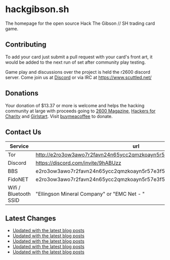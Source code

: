 # hackgibson.sh
The homepage for the open source Hack The Gibson // SH trading card game.


## Contributing

To add your card just submit a pull request with your card's front art, it would be added to the next run of set after community play testing.

Game play and discussions over the project is held the r2600 discord server. Come join us at [Discord](https://discord.com/invite/9hABUzz) or via IRC at https://www.scuttled.net/


## Donations

Your donation of $13.37 or more is welcome and helps the hacking community at large with proceeds going to [2600 Magazine](https://2600.com/), [Hackers for Charity](https://hackersforcharity.org) and [Girlstart](https://girlstart.org).  Visit [buymeacoffee](https://www.buymeacoffee.com/hackgibson.sh) to donate.


## Contact Us

Service | url
-|-
Tor | http://e2ro3ow3awo7r2favn24n65ycc2qmzkoayn5r57e3f56nvjwdcgg32ad.onion
Discord | https://discord.com/invite/9hABUzz
BBS | e2ro3ow3awo7r2favn24n65ycc2qmzkoayn5r57e3f56nvjwdcgg32ad.onion:23
FidoNET | e2ro3ow3awo7r2favn24n65ycc2qmzkoayn5r57e3f56nvjwdcgg32ad.onion:24554
Wifi / Bluetooth SSID | "Ellingson Mineral Company" or "EMC Net - <fidonet address>"

## Latest Changes
<!-- BLOG-POST-LIST:START -->
- [Updated with the latest blog posts](https://github.com/DFW2600/hackgibson.sh/commit/d98e322ebcc959f582a0e60eddf690f164e904cc)
- [Updated with the latest blog posts](https://github.com/DFW2600/hackgibson.sh/commit/70faa6b2ebbfc0af2b756040808ab0d37b87fced)
- [Updated with the latest blog posts](https://github.com/DFW2600/hackgibson.sh/commit/fadbd8e04312728b92920c4f926bff4d70af7c55)
- [Updated with the latest blog posts](https://github.com/DFW2600/hackgibson.sh/commit/018b94e27663b41526ae3926e924c1b77457a0d4)
- [Updated with the latest blog posts](https://github.com/DFW2600/hackgibson.sh/commit/2cc19022a2090e6f112a5b23fb4bba0d82bfed31)
<!-- BLOG-POST-LIST:END -->
